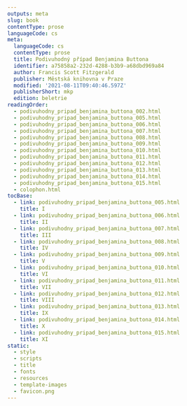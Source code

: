 ```yaml
---
outputs: meta
slug: book
contentType: prose
languageCode: cs
meta:
  languageCode: cs
  contentType: prose
  title: Podivuhodný případ Benjamina Buttona
  identifier: a75858a2-232d-4288-b3b9-a68dbd969a84
  author: Francis Scott Fitzgerald
  publisher: Městská knihovna v Praze
  modified: '2021-08-11T09:40:46.597Z'
  publisherShort: mkp
  edition: beletrie
readingOrder:
  - podivuhodny_pripad_benjamina_buttona_002.html
  - podivuhodny_pripad_benjamina_buttona_005.html
  - podivuhodny_pripad_benjamina_buttona_006.html
  - podivuhodny_pripad_benjamina_buttona_007.html
  - podivuhodny_pripad_benjamina_buttona_008.html
  - podivuhodny_pripad_benjamina_buttona_009.html
  - podivuhodny_pripad_benjamina_buttona_010.html
  - podivuhodny_pripad_benjamina_buttona_011.html
  - podivuhodny_pripad_benjamina_buttona_012.html
  - podivuhodny_pripad_benjamina_buttona_013.html
  - podivuhodny_pripad_benjamina_buttona_014.html
  - podivuhodny_pripad_benjamina_buttona_015.html
  - colophon.html
tocBase:
  - link: podivuhodny_pripad_benjamina_buttona_005.html
    title: I
  - link: podivuhodny_pripad_benjamina_buttona_006.html
    title: II
  - link: podivuhodny_pripad_benjamina_buttona_007.html
    title: III
  - link: podivuhodny_pripad_benjamina_buttona_008.html
    title: IV
  - link: podivuhodny_pripad_benjamina_buttona_009.html
    title: V
  - link: podivuhodny_pripad_benjamina_buttona_010.html
    title: VI
  - link: podivuhodny_pripad_benjamina_buttona_011.html
    title: VII
  - link: podivuhodny_pripad_benjamina_buttona_012.html
    title: VIII
  - link: podivuhodny_pripad_benjamina_buttona_013.html
    title: IX
  - link: podivuhodny_pripad_benjamina_buttona_014.html
    title: X
  - link: podivuhodny_pripad_benjamina_buttona_015.html
    title: XI
static:
  - style
  - scripts
  - title
  - fonts
  - resources
  - template-images
  - favicon.png
---
```

